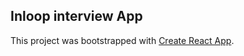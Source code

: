 ## Inloop interview App

This project was bootstrapped with [Create React App](https://github.com/facebookincubator/create-react-app).